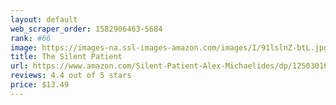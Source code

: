 ```yaml
---
layout: default 
﻿web_scraper_order: 1582906463-5684
rank: #66
image: https://images-na.ssl-images-amazon.com/images/I/91lslnZ-btL.jpg
title: The Silent Patient
url: https://www.amazon.com/Silent-Patient-Alex-Michaelides/dp/1250301696/ref=zg_mw_books_66?_encoding=UTF8&psc=1&refRID=F7CXJB6QSX8DPP0KMBZS
reviews: 4.4 out of 5 stars
price: $13.49 
---
```

